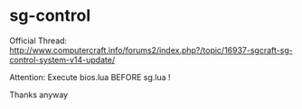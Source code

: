 sg-control
==========

Official Thread: http://www.computercraft.info/forums2/index.php?/topic/16937-sgcraft-sg-control-system-v14-update/


Attention:
Execute bios.lua BEFORE sg.lua !

Thanks anyway
